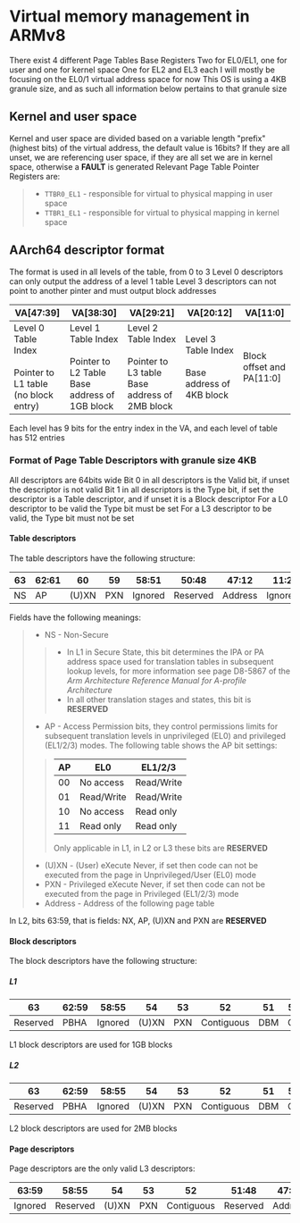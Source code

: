 # Virtual memory management in ARMv8
There exist 4 different Page Tables Base Registers
Two for EL0/EL1, one for user and one for kernel space
One for EL2 and EL3 each
I will mostly be focusing on the EL0/1 virtual address space for now
This OS is using a 4KB granule size, and as such all information below pertains to that granule size
## Kernel and user space
Kernel and user space are divided based on a variable length "prefix" (highest bits) of the virtual address, the default value is 16bits?
If they are all unset, we are referencing user space, if they are all set we are in kernel space, otherwise a **FAULT** is generated
Relevant Page Table Pointer Registers are:
> - `TTBR0_EL1` - responsible for virtual to physical mapping in user space
> - `TTBR1_EL1` - responsible for virtual to physical mapping in kernel space
## AArch64 descriptor format
The format is used in all levels of the table, from 0 to 3
Level 0 descriptors can only output the address of a level 1 table
Level 3 descriptors can not point to another pinter and must output block addresses

| VA[47:39] | VA[38:30] | VA[29:21] | VA[20:12] | VA[11:0] |
| --------- | --------- | --------- | --------- | -------- |
| Level 0 Table Index <br /> <br /> Pointer to L1 table<br />(no block entry) | Level 1 Table Index <br /> <br /> Pointer to L2 Table<br />Base address of 1GB block | Level 2 Table Index <br /> <br /> Pointer to L3 table<br />Base address of 2MB block | Level 3 Table Index <br /> <br /> Base address of 4KB block | Block offset and PA[11:0] |

Each level has 9 bits for the entry index in the VA, and each level of table has 512 entries

### Format of Page Table Descriptors with granule size 4KB

All descriptors are 64bits wide
Bit 0 in all descriptors is the Valid bit, if unset the descriptor is not valid
Bit 1 in all descriptors is the Type bit, if set the descriptor is a Table descriptor, and if unset it is a Block descriptor
For a L0 descriptor to be valid the Type bit must be set
For a L3 descriptor to be valid, the Type bit must not be set

#### Table descriptors

The table descriptors have the following structure:

| 63 | 62:61 | 60 | 59 | 58:51 | 50:48 | 47:12 | 11:2 | 1 | 0 |
| -- | ----- | -- | -- | ----- | ----- | ----- | ---- | - | - |
| NS | AP | (U)XN | PXN | Ignored | Reserved | Address | Ignored | Type | Valid |

Fields have the following meanings:
> - NS - Non-Secure
>> - In L1 in Secure State, this bit determines the IPA or PA address space used for translation tables in subsequent lookup levels, for more information see page D8-5867 of the *Arm Architecture Reference Manual for A-profile Architecture*
>> - In all other translation stages and states, this bit is **RESERVED**
> - AP - Access Permission bits, they control permissions limits for subsequent translation levels in unprivileged (EL0) and privileged (EL1/2/3) modes. The following table shows the AP bit settings:
>> | AP | EL0 | EL1/2/3 |
>> | -- | --- | ------- |
>> | 00 | No access | Read/Write |
>> | 01 | Read/Write | Read/Write |
>> | 10 | No access | Read only |
>> | 11 | Read only | Read only |
>>
>> Only applicable in L1, in L2 or L3 these bits are **RESERVED**
> - (U)XN - (User) eXecute Never, if set then code can not be executed from the page in Unprivileged/User (EL0) mode
> - PXN - Privileged eXecute Never, if set then code can not be executed from the page in Privileged (EL1/2/3) mode
> - Address - Address of the following page table

In L2, bits 63:59, that is fields: NX, AP, (U)XN and PXN are **RESERVED**

#### Block descriptors

The block descriptors have the following structure:

##### L1

| 63 | 62:59 | 58:55 | 54 | 53 | 52 | 51 | 50 | 49:48 | 47:30 | 29:12 | 11 | 10 | 9:8 | 7:6 | 5 | 4:2 | 1 | 0 |
| -- | ----- | ----- | -- | -- | -- | -- | -- | ----- | ----- | ----- | -- | -- | --- | --- | - | --- | - | - |
| Reserved | PBHA | Ignored | (U)XN | PXN | Contiguous | DBM | GP | Reserved | Address | Reserved | nG | AF | SH | AP | NS | AttrIndx | Type | Valid |

L1 block descriptors are used for 1GB blocks

##### L2 

| 63 | 62:59 | 58:55 | 54 | 53 | 52 | 51 | 50 | 49:48 | 47:21 | 20:12 | 11 | 10 | 9:8 | 7:6 | 5 | 4:2 | 1 | 0 |
| -- | ----- | ----- | -- | -- | -- | -- | -- | ----- | ----- | ----- | -- | -- | --- | --- | - | --- | - | - |
| Reserved | PBHA | Ignored | (U)XN | PXN | Contiguous | DBM | GP | Reserved | Address | Reserved | nG | AF | SH | AP | NS | MemAttr | Type | Valid |

L2 block descriptors are used for 2MB blocks

#### Page descriptors

Page descriptors are the only valid L3 descriptors:

| 63:59 | 58:55 | 54 | 53 | 52 | 51:48 | 47:12 | 11 | 10 | 9:8 | 7:6 | 5 | 4:2 | 1 | 0 |
| ----- | ----- | -- | -- | -- | ----- | ----- | -- | -- | --- | --- | - | --- | - | - |
| Ignored | Reserved | (U)XN | PXN | Contiguous | Reserved | Address | nG | AD | SH | AP | NS | MemAttr | Type | Valid |

